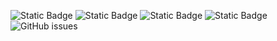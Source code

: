 ![Static Badge](https://img.shields.io/badge/blacklists-60-000000) ![Static Badge](https://img.shields.io/badge/blacklisted-3000217-cc0000) ![Static Badge](https://img.shields.io/badge/whitelisted-2242-00CC00) ![Static Badge](https://img.shields.io/badge/streaming_blacklist-28106-000000) ![GitHub issues](https://img.shields.io/github/issues/fabriziosalmi/blacklists)
